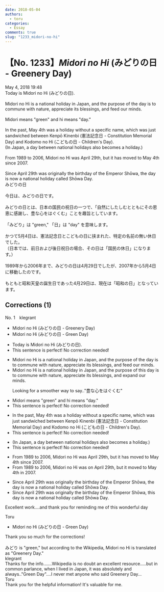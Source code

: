 ```yaml
---
date: 2018-05-04
authors:
  - toru
categories:
  - Essay
comments: true
slug: "1233_midori-no-hi"
---
```


# 【No. 1233】<strong><em>Midori no Hi</strong></em> (みどりの日 - Greenery Day)
<div class="date">May 4, 2018 19:48</div>
<div id="post"><div id="body_show_ori">
Today is Midori no Hi (みどりの日).<br/><br/>Midori no Hi is a national holiday in Japan, and the purpose of the day is to commune with nature, appreciate its blessings, and feed our minds.<br/><br/>Midori means "green" and hi means "day."<br/><br/>In the past, May 4th was a holiday without a specific name, which was just sandwiched between Kenpō Kinenbi (憲法記念日 - Constitution Memorial Day) and Kodomo no Hi (こどもの日 - Children's Day).<br/>(In Japan, a day between national holidays also becomes a holiday.)<br/><br/>From 1989 to 2006, Midori no Hi was April 29th, but it has moved to May 4th since 2007.<br/><br/>Since April 29th was originally the birthday of the Emperor Shōwa, the day is now a national holiday called Shōwa Day.
</div></div>

<!-- more -->

<div id="post_ja"><div id="body_show_mo">
みどりの日<br/><br/>今日は、みどりの日です。<br/><br/>みどりの日とは、日本の国民の祝日の一つで、「自然にしたしむとともにその恩恵に感謝し、豊な心をはぐくむ」ことを趣旨としています。<br/><br/>「みどり」は "green," 「日」は "day" を意味します。<br/><br/>かつて5月4日は、憲法記念日とこどもの日に挟まれた、特定の名前の無い休日でした。<br/>（日本では、前日および後日祝日の場合、その日は「国民の休日」になります。）<br/><br/>1989年から2006年まで、みどりの日は4月29日でしたが、2007年から5月4日に移動したのです。<br/><br/>もともと昭和天皇の誕生日であった4月29日は、現在は「昭和の日」となっています。
</div></div>

## Corrections (1)
<div id="block"><div class="first_name"> No. 1　<span class="just_name">klegrant</span></div><div id="block2">
<ul class="correction_field">
<li class="incorrect">Midori no Hi (みどりの日 - Greenery Day)</li>
<li class="corrected correct">
Midori no Hi (みどりの日 - Green Day)
</li>
</ul>
<ul class="correction_field">
<li class="incorrect">Today is Midori no Hi (みどりの日).</li>
<li class="corrected perfect">This sentence is perfect! No correction needed!</li>
</ul>
<ul class="correction_field">
<li class="incorrect">Midori no Hi is a national holiday in Japan, and the purpose of the day is to commune with nature, appreciate its blessings, and feed our minds.</li>
<li class="corrected correct">
Midori no Hi is a national holiday in Japan, and the purpose of this day is to commune with nature, appreciate its blessings, and expand our minds.
<p class="correction_comment">Looking for a smoother way to say.."豊な心をはぐくむ"</p>
</li>
</ul>
<ul class="correction_field">
<li class="incorrect">Midori means "green" and hi means "day."</li>
<li class="corrected perfect">This sentence is perfect! No correction needed!</li>
</ul>
<ul class="correction_field">
<li class="incorrect">In the past, May 4th was a holiday without a specific name, which was just sandwiched between Kenpō Kinenbi (憲法記念日 - Constitution Memorial Day) and Kodomo no Hi (こどもの日 - Children's Day).</li>
<li class="corrected perfect">This sentence is perfect! No correction needed!</li>
</ul>
<ul class="correction_field">
<li class="incorrect">(In Japan, a day between national holidays also becomes a holiday.)</li>
<li class="corrected perfect">This sentence is perfect! No correction needed!</li>
</ul>
<ul class="correction_field">
<li class="incorrect">From 1989 to 2006, Midori no Hi was April 29th, but it has moved to May 4th since 2007.</li>
<li class="corrected correct">
From 1989 to 2006, Midori no Hi was on April 29th, but it moved to May 4th in 2007.
</li>
</ul>
<ul class="correction_field">
<li class="incorrect">Since April 29th was originally the birthday of the Emperor Shōwa, the day is now a national holiday called Shōwa Day.</li>
<li class="corrected correct">
Since April 29th was originally the birthday of the Emperor Shōwa, this day is now a national holiday called Shōwa Day.
</li>
</ul>
<p class="comment_small">
 Excellent work....and thank you for reminding me of this wonderful day
</p>

</div><div class="name"><span class="just_name">Toru</span><br><div class="quote_field"><ul class="correction_field">
<li class="corrected correct">
Midori no Hi (みどりの日 - Green Day)
</li>
</ul></div>
Thank you so much for the corrections!<br/><br/>みどり is "green," but according to the Wikipedia, Midori no Hi is translated as "Greenery Day."
</div>
<div class="name"><span class="just_name">klegrant</span><br>
Thanks for the info.......Wikipedia is no doubt an excellent resource.....but in common parlance, when I lived in Japan, it was absolutely and always.."Green Day"....I never met anyone who said Greenery Day...
</div>
<div class="name"><span class="just_name">Toru</span><br>
Thank you for the helpful information! It's valuable for me.
</div>
</div>
